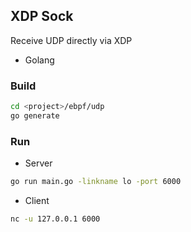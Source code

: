 ## XDP Sock

Receive UDP directly via XDP

- Golang

### Build

```bash
cd <project>/ebpf/udp
go generate
```

### Run

- Server

```bash
go run main.go -linkname lo -port 6000
```

- Client

```bash
nc -u 127.0.0.1 6000
```

